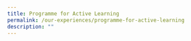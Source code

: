 ```yaml
---
title: Programme for Active Learning
permalink: /our-experiences/programme-for-active-learning
description: ""
---
```

